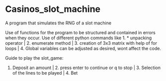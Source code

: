 # Casinos_slot_machine
 A program that simulates the RNG of a slot machine 
 
Use of functions for the program to be structured and contained in errors when they occur.
Use of different python commands like 1. * unpacking operator | 2. enumerate method | 3. creation of 3x3 matrix with help of for loops | 4. Global variables can be adjusted as desired, wont affect the code.

Guide to play the slot_game:

1. Deposit an amount | 2. press enter to continue or q to stop | 3. Selection of the lines to be played | 4. Bet 
 
